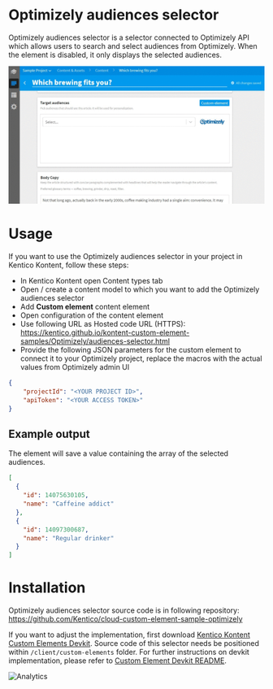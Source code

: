 # Optimizely audiences selector
Optimizely audiences selector is a selector connected to Optimizely API which allows users to search and select audiences from Optimizely. When the element is disabled, it only displays the selected audiences.

![Optimizely audiences selector](OptimizelyAudiencesSelector.gif)

# Usage

If you want to use the Optimizely audiences selector in your project in Kentico Kontent, follow these steps:

* In Kentico Kontent open Content types tab
* Open / create a content model to which you want to add the Optimizely audiences selector
* Add **Custom element** content element
* Open configuration of the content element
* Use following URL as Hosted code URL (HTTPS): https://kentico.github.io/kontent-custom-element-samples/Optimizely/audiences-selector.html
* Provide the following JSON parameters for the custom element to connect it to your Optimizely project, replace the macros with the actual values from Optimizely admin UI

```json
{
    "projectId": "<YOUR PROJECT ID>",
    "apiToken": "<YOUR ACCESS TOKEN>"
}
```

## Example output

The element will save a value containing the array of the selected audiences.

```json
[
  {
    "id": 14075630105,
    "name": "Caffeine addict"
  },
  {
    "id": 14097300687,
    "name": "Regular drinker"
  }
]
```

# Installation

Optimizely audiences selector source code is in following repository: https://github.com/Kentico/cloud-custom-element-sample-optimizely

If you want to adjust the implementation, first download [Kentico Kontent Custom Elements Devkit](https://github.com/kentico/custom-element-devkit). Source code of this selector needs be positioned within `/client/custom-elements` folder. For further instructions on devkit implementation, please refer to [Custom Element Devkit README](https://github.com/Kentico/custom-element-devkit/blob/master/readme.md).

![Analytics](https://kentico-ga-beacon.azurewebsites.net/api/UA-69014260-4/Kentico/kontent-custom-element-samples/Optimizely?pixel)

